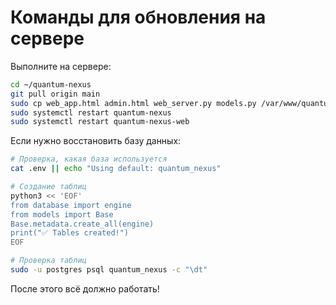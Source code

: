 # Команды для обновления на сервере

Выполните на сервере:

```bash
cd ~/quantum-nexus
git pull origin main
sudo cp web_app.html admin.html web_server.py models.py /var/www/quantum-nexus/
sudo systemctl restart quantum-nexus
sudo systemctl restart quantum-nexus-web
```

Если нужно восстановить базу данных:

```bash
# Проверка, какая база используется
cat .env || echo "Using default: quantum_nexus"

# Создание таблиц
python3 << 'EOF'
from database import engine
from models import Base
Base.metadata.create_all(engine)
print("✅ Tables created!")
EOF

# Проверка таблиц
sudo -u postgres psql quantum_nexus -c "\dt"
```

После этого всё должно работать!







